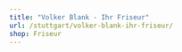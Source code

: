 ```yaml
---
title: "Volker Blank - Ihr Friseur"
url: /stuttgart/volker-blank-ihr-friseur/
shop: Friseur
---
```

